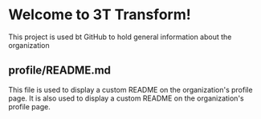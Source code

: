 # Welcome to 3T Transform!

This project is used bt GitHub to hold general information about the organization

## profile/README.md

This file is used to display a custom README on the organization's profile page. It is also used to display a custom README on the organization's profile page.
